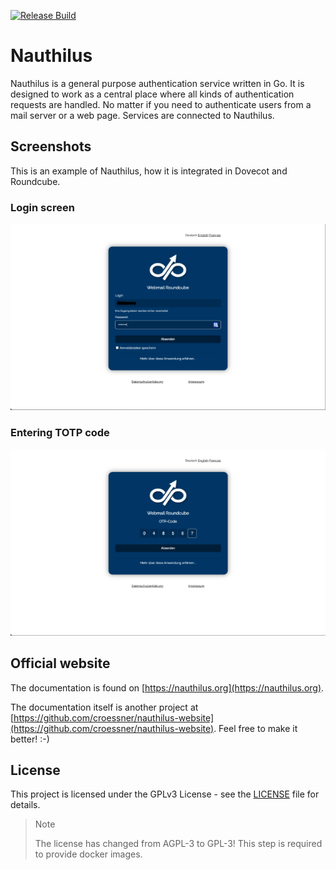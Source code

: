 [![Release Build](https://github.com/croessner/nauthilus/actions/workflows/build-stable.yaml/badge.svg)](https://github.com/croessner/nauthilus/actions/workflows/build-stable.yaml)

# Nauthilus

Nauthilus is a general purpose authentication service written in Go. It is designed to work as a central place where all kinds of 
authentication requests are handled. No matter if you need to authenticate users from a mail server or a web page. 
Services are connected to Nauthilus.

## Screenshots

This is an example of Nauthilus, how it is integrated in Dovecot and Roundcube.

### Login screen
![](img/Login.png)

### Entering TOTP code

![](img/2FA.png)

## Official website

The documentation is found on [https://nauthilus.org](https://nauthilus.org).

The documentation itself is another project at [https://github.com/croessner/nauthilus-website](https://github.com/croessner/nauthilus-website).
Feel free to make it better! :-)

## License

This project is licensed under the GPLv3 License - see the [LICENSE](LICENSE) file for details.

> Note
> 
> The license has changed from AGPL-3 to GPL-3! This step is required to provide docker images.